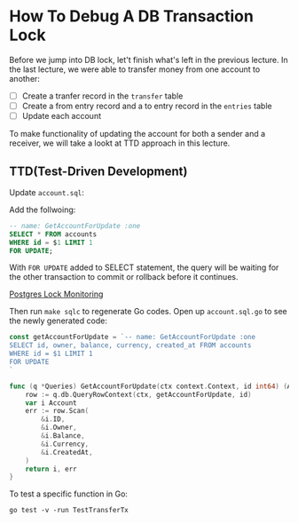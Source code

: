 # How To Debug A DB Transaction Lock

Before we jump into DB lock, let't finish what's left in the previous lecture. In the last lecture, we were able to transfer money from one account to another:

- [ ] Create a tranfer record in the `transfer` table
- [ ] Create a from entry record and a to entry record in the `entries` table
- [ ] Update each account

To make functionality of updating the account for both a sender and a receiver, we will take a lookt at TTD approach in this lecture.

## TTD(Test-Driven Development)

Update `account.sql`:

Add the follwoing:

```sql
-- name: GetAccountForUpdate :one
SELECT * FROM accounts
WHERE id = $1 LIMIT 1
FOR UPDATE;
```

With `FOR UPDATE` added to SELECT statement, the query will be waiting for the other transaction to commit or rollback before it continues.

[Postgres Lock Monitoring](https://wiki.postgresql.org/wiki/Lock_Monitoring)

Then run `make sqlc` to regenerate Go codes. Open up `account.sql.go` to see the newly generated code:

```go
const getAccountForUpdate = `-- name: GetAccountForUpdate :one
SELECT id, owner, balance, currency, created_at FROM accounts
WHERE id = $1 LIMIT 1
FOR UPDATE
`

func (q *Queries) GetAccountForUpdate(ctx context.Context, id int64) (Account, error) {
	row := q.db.QueryRowContext(ctx, getAccountForUpdate, id)
	var i Account
	err := row.Scan(
		&i.ID,
		&i.Owner,
		&i.Balance,
		&i.Currency,
		&i.CreatedAt,
	)
	return i, err
}
```

To test a specific function in Go:

```shell
go test -v -run TestTransferTx
```
